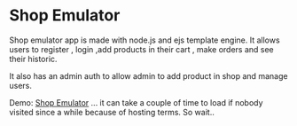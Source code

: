 # Shop Emulator 

Shop emulator app is made with node.js and ejs template engine. It allows users to register , login ,add products in their cart , make orders and see their historic.

It also has an admin auth to allow admin to add product in shop and manage users.


Demo: [Shop Emulator](https://shop-emulator.onrender.com) ... it can take a couple of time to load  if nobody visited since a while because of hosting terms. So wait..
